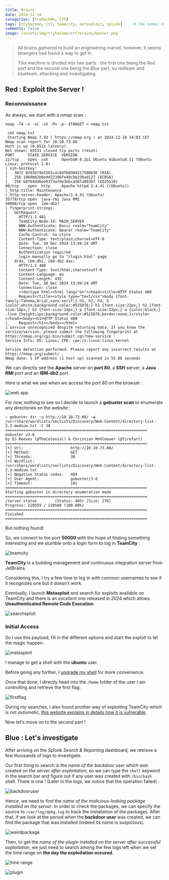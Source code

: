 ```yaml
---
title: Brains
date: 2024-12-14
categories: [TryHackMe, CTF]
tags: [tryhackme, ctf, teamcity, metasploit, splunk]     # TAG names should always be lowercase
comments: false
image: /assets/img/tryhackme/ctf/brains/banner.png
---
```


> All brains gathered to build an engineering marvel; however, it seems strangers had found a way to get in.
>
> This machine is divided into two parts : the first one being the *Red* part and the second one being the *Blue* part, so redteam and blueteam, attacking and investigating.

## Red : Exploit the Server !

### Reconnaissance

As always, we start with a nmap scan :

```shell
nmap -T4 -n -sC -sV -Pn -p- $TARGET > nmap.txt
 
 cat nmap.txt
 Starting Nmap 7.93 ( https://nmap.org ) at 2024-12-10 14:03 CET
Nmap scan report for 10.10.73.88
Host is up (0.051s latency).
Not shown: 65531 closed tcp ports (reset)
PORT      STATE SERVICE  VERSION
22/tcp    open  ssh      OpenSSH 8.2p1 Ubuntu 4ubuntu0.11 (Ubuntu Linux; protocol 2.0)
| ssh-hostkey:
|   3072 0291679e5301cdc94fb0304317580636 (RSA)
|   256 1960b02bbe9d22396fe48cbb238ad127 (ECDSA)
|_  256 b9764dd6ee9373afde3ebca58fa983bf (ED25519)
80/tcp    open  http     Apache httpd 2.4.41 ((Ubuntu))
|_http-title: Maintenance
|_http-server-header: Apache/2.4.41 (Ubuntu)
35779/tcp open  java-rmi Java RMI
50000/tcp open  ibm-db2?
| fingerprint-strings:
|   GetRequest:
|     HTTP/1.1 401
|     TeamCity-Node-Id: MAIN_SERVER
|     WWW-Authenticate: Basic realm="TeamCity"
|     WWW-Authenticate: Bearer realm="TeamCity"
|     Cache-Control: no-store
|     Content-Type: text/plain;charset=UTF-8
|     Date: Tue, 10 Dec 2024 13:04:24 GMT
|     Connection: close
|     Authentication required
|     login manually go to "/login.html" page
|   drda, ibm-db2, ibm-db2-das:
|     HTTP/1.1 400
|     Content-Type: text/html;charset=utf-8
|     Content-Language: en
|     Content-Length: 435
|     Date: Tue, 10 Dec 2024 13:04:24 GMT
|     Connection: close
|     <!doctype html><html lang="en"><head><title>HTTP Status 400
|     Request</title><style type="text/css">body {font-family:Tahoma,Arial,sans-serif;} h1, h2, h3, b {color:white;background-color:#525D76;} h1 {font-size:22px;} h2 {font-size:16px;} h3 {font-size:14px;} p {font-size:12px;} a {color:black;} .line {height:1px;background-color:#525D76;border:none;}</style></head><body><h1>HTTP Status 400
|_    Request</h1></body></html>
1 service unrecognized despite returning data. If you know the service/version, please submit the following fingerprint at https://nmap.org/cgi-bin/submit.cgi?new-service :
Service Info: OS: Linux; CPE: cpe:/o:linux:linux_kernel

Service detection performed. Please report any incorrect results at https://nmap.org/submit/ .
Nmap done: 1 IP address (1 host up) scanned in 55.86 seconds
```

We can directly see the **Apache** server on **port 80**, a **SSH** server, a **Java RMI** port and an **IBM-db2** port.

Here is what we see when we access the port 80 on the browser :

![web app](/assets/img/tryhackme/ctf/brains/1.png)

For now, nothing to see so I decide to launch a **gobuster scan** to enumerate any directories on the website :

```shell
~ gobuster dir -u http://10.10.73.88/ -w /usr/share/wordlists/seclists/Discovery/Web-Content/directory-list-2.3-medium.txt -t 30
===============================================================
Gobuster v3.6
by OJ Reeves (@TheColonial) & Christian Mehlmauer (@firefart)
===============================================================
[+] Url:                     http://10.10.73.88/
[+] Method:                  GET
[+] Threads:                 30
[+] Wordlist:                /usr/share/wordlists/seclists/Discovery/Web-Content/directory-list-2.3-medium.txt
[+] Negative Status codes:   404
[+] User Agent:              gobuster/3.6
[+] Timeout:                 10s
===============================================================
Starting gobuster in directory enumeration mode
===============================================================
/server-status        (Status: 403) [Size: 276]
Progress: 220559 / 220560 (100.00%)
===============================================================
Finished
===============================================================
```

But nothing found!

So, we connect to the port **50000** with the hope of finding something interesting and we stumble onto a login form to log in **TeamCity** :

![teamcity](/assets/img/tryhackme/ctf/brains/2.png)

**TeamCity** is a building management and continuous integration server from JetBrains.

Considering this, I try a few time to log in with common usernames to see if it recognizes one but it doesn't work.

Eventually, I launch **Metasploit** and search for exploits available on TeamCity and there is an *excellent* one released in 2024 which allows **Unauthenticated Remote Code Execution**.

![searchsploit](/assets/img/tryhackme/ctf/brains/3.png)

### Initial Access

So I use this payload, fill in the different options and start the exploit to let the magic happen.

![metasploit](/assets/img/tryhackme/ctf/brains/4.png)

I manage to get a shell with the **ubuntu** user.

Before going any further, I [upgrade my shell](https://0xffsec.com/handbook/shells/full-tty/) for more convenience.

Once that done, I directly head into the `/home` folder of the user I am controlling and retrieve the first flag.

![firstflag](/assets/img/tryhackme/ctf/brains/5.png)

During my searches, I also found another way of exploiting TeamCity which is not *automatic*, [this website explains in details how it is vulnerable](https://www.rapid7.com/blog/post/2024/03/04/etr-cve-2024-27198-and-cve-2024-27199-jetbrains-teamcity-multiple-authentication-bypass-vulnerabilities-fixed/).

Now let's move on to the second part !

## Blue : Let's investigate

After arriving on the Splunk *Search & Reporting* dashboard, we retrieve a few thousands of logs to investigate.

Our first thing to search is the *name of the backdoor user which was created on the server after exploitation*, so we can type the `shell` keyword in the search bar and figure out if any user was created with `/bin/bash` shell. 
There is one ! (Later in the logs, we notice that the operation failed) :

![backdooruser](/assets/img/tryhackme/ctf/brains/6.png)

Hence, we need to find the *name of the malicious-looking package installed on the server*. 
In order to check the packages, we can specify the source to `/var/log/dpkg.log` to track the installation of the packages.
After that, if we look at the period when the **backdoor user** was created, we can find the package that was installed (indeed its name is suspicious).

![weirdpackage](/assets/img/tryhackme/ctf/brains/7.png)

Then, to get the *name of the plugin installed on the server after successful exploitation*, we just need to search among the few logs left when we set the time range on **the day the exploitation occured**.

![time range](/assets/img/tryhackme/ctf/brains/8.png)

![plugin](/assets/img/tryhackme/ctf/brains/9.png)